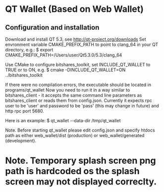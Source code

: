 # QT Wallet (Based on Web Wallet)

## Configuration and installation

Download and install QT 5.3, see http://qt-project.org/downloads
Set envronment variable CMAKE_PREFIX_PATH to point to clang_64 in your QT directory, e.g.:
    $ export CMAKE_PREFIX_PATH=/Users/user/Qt5.3.0/5.3/clang_64

Use CMake to configure bitshares_toolkit, set INCLUDE_QT_WALLET to TRUE or to ON, e.g.
    $ cmake -DINCLUDE_QT_WALLET=ON ../bitshares_toolkit

If there were no compilation errors, the executable should be located in programs/qt_wallet
Now you need to run it in a way similar to bitshares_client - it accepts the same command line parameters as bitshares_client or reads them from config.json.
Currently it expects rpc user to be 'user' and password to be 'pass' (this may change in future) and http rpc port 5680.

Here is an example:
    $ qt_wallet --data-dir /tmp/qt_wallet

Note. Before starting qt_wallet please edit config.json and specify htdocs path as either web_wallet/dist (production) or web_wallet/generated (development).

# Note. Temporary splash screen png path is hardcoded os the splash screen may not displayed correclty.
